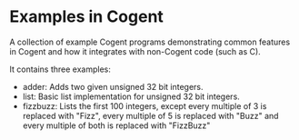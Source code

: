 # Examples in Cogent

A collection of example Cogent programs demonstrating common features in Cogent and how it integrates with non-Cogent code (such as C).

It contains three examples:
* adder:
	Adds two given unsigned 32 bit integers.
* list:
	Basic list implementation for unsigned 32 bit integers.
* fizzbuzz:
	Lists the first 100 integers, except every multiple of 3 is replaced with "Fizz", every multiple of 5 is replaced with "Buzz" and every multiple of both is replaced with "FizzBuzz"


